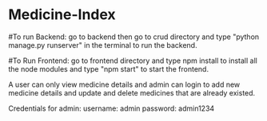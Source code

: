 # Medicine-Index


#To run Backend:
go to backend then go to crud directory and type "python manage.py runserver" in the terminal to run the backend.

#To Run Frontend:
go to frontend directory and type npm install to install all the node modules and type "npm start" to start the frontend.

A user can only view medicine details and admin can login to add new medicine details and update and delete medicines that are already existed.

Credentials for admin: username: admin password: admin1234
